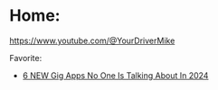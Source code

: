 # Home:
https://www.youtube.com/@YourDriverMike

Favorite:
- [6 NEW Gig Apps No One Is Talking About In 2024](https://youtu.be/n3m8MiscamE)
